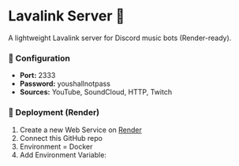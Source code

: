 # Lavalink Server 🎵

A lightweight Lavalink server for Discord music bots (Render-ready).

### 🔧 Configuration
- **Port:** 2333  
- **Password:** youshallnotpass  
- **Sources:** YouTube, SoundCloud, HTTP, Twitch  

### 🚀 Deployment (Render)
1. Create a new Web Service on [Render](https://render.com)
2. Connect this GitHub repo
3. Environment = Docker
4. Add Environment Variable:
